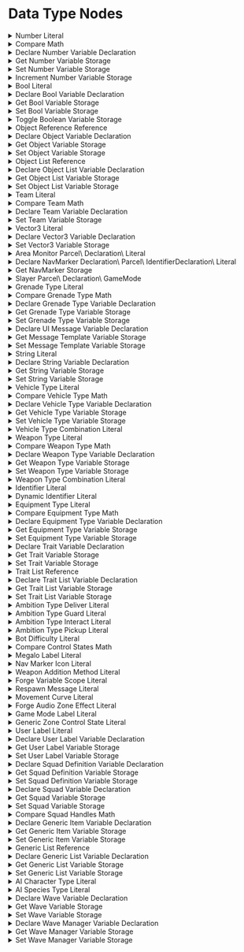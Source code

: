 # Data Type Nodes

<details>
<summary>Number Literal</summary>

### Output Pins

pinId: Out\
dataType: number\
IsEditableOutput: true\
settings:\
userData:

</details>

<details>
<summary>Compare Math</summary>

### Node Rules

ruleID: RequiredNodeInput\
RequiredProperties: Operand A\
Operand B

### Input Pins

pinId: Operand A\
dataType: number\

pinId: Operand B\
dataType: number\

### Output Pins

pinId: Equal\
dataType: bool\
userData:

pinId: Greater Than\
dataType: bool\
userData:

pinId: Less Than\
dataType: bool\
userData:

#### Node Category: Logic\_Compare
</details>

<details>
<summary>Declare Number Variable Declaration</summary>

### Node Rules

ruleID: RequiredNodeInput\
RequiredProperties:\
Identifier\
Scope

### Input Pins

pinId: Identifier\
dataType: identifier\

pinId: Initial Value\
dataType: number\
settings:

pinId: Scope\
dataType: forge\_variable\_scope\
userData:

#### Node Category: Variables\_Advanced
</details>

<details>
<summary>Get Number Variable Storage</summary>

### Node Rules

ruleID: RequiredNodeInput\
RequiredProperties:\
Identifier\
Scope

### Input Pins

pinId: Identifier\
dataType: identifier\

pinId: Scope\
dataType: forge\_variable\_scope\

pinId: Object\
dataType: object\
settings:

### Output Pins

pinId: Out\
dataType: number\
userData:

#### Node Category: Variables\_Advanced
</details>

<details>
<summary>Set Number Variable Storage</summary>

### Node Rules

ruleID: RequiredNodeInput\
RequiredProperties:\
Identifier\
Scope

### Input Pins

pinId: ActionStart\
dataType: execute

pinId: Identifier\
dataType: identifier\

pinId: Value\
dataType: number\
settings:

pinId: Scope\
dataType: forge\_variable\_scope\

pinId: Object\
dataType: object\
settings:

### Output Pins

pinId: ActionComplete\
dataType: execute
userData:

#### Node Category: Variables\_Advanced
</details>

<details>
<summary>Increment Number Variable Storage</summary>

### Node Rules

ruleID: RequiredNodeInput\
RequiredProperties:\
Identifier\
Increment Value\
Scope

### Input Pins

pinId: ActionStart\
dataType: execute

pinId: Identifier\
dataType: identifier\

pinId: Increment Value\
dataType: number\

pinId: Scope\
dataType: forge\_variable\_scope\

pinId: Object\
dataType: object\
settings:

### Output Pins

pinId: ActionComplete\
dataType: execute
userData:

#### Node Category: Logic
</details>

<details>
<summary>Bool Literal</summary>

### Output Pins

pinId: Out\
dataType: bool\
IsEditableOutput: true\
settings:\
userData:

</details>

<details>
<summary>Declare Bool Variable Declaration</summary>

### Node Rules

ruleID: RequiredNodeInput\
RequiredProperties:\
Identifier\
Scope

### Input Pins

pinId: Identifier\
dataType: identifier\

pinId: Initial Value\
dataType: bool\
settings:

pinId: Scope\
dataType: forge\_variable\_scope\
userData:

#### Node Category: Variables\_Advanced
</details>

<details>
<summary>Get Bool Variable Storage</summary>

### Node Rules

ruleID: RequiredNodeInput\
RequiredProperties:\
Identifier\
Scope

### Input Pins

pinId: Identifier\
dataType: identifier\

pinId: Scope\
dataType: forge\_variable\_scope\

pinId: Object\
dataType: object\
settings:

### Output Pins

pinId: Out\
dataType: bool\
userData:

#### Node Category: Variables\_Advanced
</details>

<details>
<summary>Set Bool Variable Storage</summary>

### Node Rules

ruleID: RequiredNodeInput\
RequiredProperties:\
Identifier\
Scope

### Input Pins

pinId: ActionStart\
dataType: execute

pinId: Identifier\
dataType: identifier\

pinId: Value\
dataType: bool\
settings:

pinId: Scope\
dataType: forge\_variable\_scope\

pinId: Object\
dataType: object\
settings:

### Output Pins

pinId: ActionComplete\
dataType: execute
userData:

#### Node Category: Variables\_Advanced
</details>

<details>
<summary>Toggle Boolean Variable Storage</summary>

### Node Rules

ruleID: RequiredNodeInput\
RequiredProperties:\
Identifier\
Scope

### Input Pins

pinId: ActionStart\
dataType: execute

pinId: Identifier\
dataType: identifier\

pinId: Scope\
dataType: forge\_variable\_scope\

pinId: Object\
dataType: object\
settings:

### Output Pins

pinId: ActionComplete\
dataType: execute
userData:

#### Node Category: Logic
</details>

<details>
<summary>Object Reference Reference</summary>

### Node Rules

ruleID: RequiredNodeInput\
RequiredProperties: EntryId

### Output Pins

pinId: Object\
dataType: object\
userData:

EditableProperty: EntryId\
IsEditableOutput: true
settings:

properties: propertyName: EntryId\
dataType: number

</details>

<details>
<summary>Declare Object Variable Declaration</summary>

### Node Rules

ruleID: RequiredNodeInput\
RequiredProperties:\
Identifier\
Scope

### Input Pins

pinId: Identifier\
dataType: identifier\

pinId: Initial Value\
dataType: object\
settings:

pinId: Scope\
dataType: forge\_variable\_scope\
userData:

#### Node Category: Variables\_Advanced
</details>

<details>
<summary>Get Object Variable Storage</summary>

### Node Rules

ruleID: RequiredNodeInput\
RequiredProperties:\
Identifier\
Scope

### Input Pins

pinId: Identifier\
dataType: identifier\

pinId: Scope\
dataType: forge\_variable\_scope\

pinId: Object\
dataType: object\
settings:

### Output Pins

pinId: Out\
dataType: object\
userData:

#### Node Category: Variables\_Advanced
</details>

<details>
<summary>Set Object Variable Storage</summary>

### Node Rules

ruleID: RequiredNodeInput\
RequiredProperties:\
Identifier\
Scope

### Input Pins

pinId: ActionStart\
dataType: execute

pinId: Identifier\
dataType: identifier\

pinId: Value\
dataType: object\
settings:

pinId: Scope\
dataType: forge\_variable\_scope\

pinId: Object\
dataType: object\
settings:

### Output Pins

pinId: ActionComplete\
dataType: execute
userData:

#### Node Category: Variables\_Advanced
</details>

<details>
<summary>Object List Reference</summary>

### Input Pins

pinId: Object 1\
dataType: object\
settings:\
pinId: Object 2\
dataType: object\
settings:\
pinId: Object 3\
dataType: object\
settings:\
pinId: Object 4\
dataType: object\
settings:

### Output Pins

pinId: Object List\
dataType: object_list\
userData:

</details>

<details>
<summary>Declare Object List Variable Declaration</summary>

### Node Rules

ruleID: RequiredNodeInput\
RequiredProperties:\
Identifier\
Scope

### Input Pins

pinId: Identifier\
dataType: identifier\

pinId: Initial Value\
dataType: object\_list\
settings: String: (ForgeCreateObjectList(nil))

pinId: Scope\
dataType: forge\_variable\_scope\
userData:

#### Node Category: Variables\_Advanced
</details>

<details>
<summary>Get Object List Variable Storage</summary>

### Node Rules

ruleID: RequiredNodeInput\
RequiredProperties:\
Identifier\
Scope

### Input Pins

pinId: Identifier\
dataType: identifier\

pinId: Scope\
dataType: forge\_variable\_scope\

pinId: Object\
dataType: object\
settings:

### Output Pins

pinId: Out\
dataType: object\_list\
userData:

#### Node Category: Variables\_Advanced
</details>

<details>
<summary>Set Object List Variable Storage</summary>

### Node Rules

ruleID: RequiredNodeInput\
RequiredProperties:\
Identifier\
Scope

### Input Pins

pinId: ActionStart\
dataType: execute

pinId: Identifier\
dataType: identifier\

pinId: Value\
dataType: object\_list\
settings:

pinId: Scope\
dataType: forge\_variable\_scope\

pinId: Object\
dataType: object\
settings:

### Output Pins

pinId: ActionComplete\
dataType: execute
userData:

#### Node Category: Variables\_Advanced
</details>

<details>
<summary>Team Literal</summary>

### Output Pins

pinId: Out\
dataType: team\
IsEditableOutput: true\
settings:\
userData:

</details>

<details>
<summary>Compare Team Math</summary>

### Node Rules

ruleID: RequiredNodeInput\
RequiredProperties: Team A\
Team B

### Input Pins

pinId: Team A\
dataType: team\

pinId: Team B\
dataType: team\

### Output Pins

pinId: Equal\
dataType: bool\
userData:

#### Node Category: Logic\_Compare
</details>

<details>
<summary>Declare Team Variable Declaration</summary>

### Node Rules

ruleID: RequiredNodeInput\
RequiredProperties:\
Identifier\
Scope

### Input Pins

pinId: Identifier\
dataType: identifier\

pinId: Initial Value\
dataType: team\
settings:

pinId: Scope\
dataType: forge\_variable\_scope\
userData:

#### Node Category: Variables\_Advanced\

### Node Rules

ruleID: RequiredNodeInput\
RequiredProperties:\
Identifier\
Scope

Storage

### Input Pins

pinId: Identifier\
dataType: identifier\

pinId: Scope\
dataType: forge\_variable\_scope\

pinId: Object\
dataType: object\
settings:

### Output Pins

pinId: Out\
dataType: team\
userData:

#### Node Category: Variables\_Advanced
</details>

<details>
<summary>Set Team Variable Storage</summary>

### Node Rules

ruleID: RequiredNodeInput\
RequiredProperties:\
Identifier\
Scope

### Input Pins

pinId: ActionStart\
dataType: execute

pinId: Identifier\
dataType: identifier\

pinId: Value\
dataType: team\
settings:

pinId: Scope\
dataType: forge\_variable\_scope\

pinId: Object\
dataType: object\
settings:

### Output Pins

pinId: ActionComplete\
dataType: execute
userData:

#### Node Category: Variables\_Advanced
</details>

<details>
<summary>Vector3 Literal</summary>

### Input Pins

pinId: X\
dataType: number\
MinRange: -1000\
MaxRange: 1000\
Step: 0.1\
settings: Float: 0pinId: Y\
dataType: number\
MinRange: -1000\
MaxRange: 1000\
Step: 0.1\
settings: Float: 0pinId: Z\
dataType: number\
MinRange: -1000\
MaxRange: 1000\
Step: 0.1\
settings: Float: 0

### Output Pins

pinId: Out\
dataType: vector3\
userData:

</details>

<details>
<summary>Declare Vector3 Variable Declaration</summary>

### Node Rules

ruleID: RequiredNodeInput\
RequiredProperties:\
Identifier\
Scope

### Input Pins

pinId: Identifier\
dataType: identifier\

pinId: Initial Value\
dataType: vector3\
settings: String: vector(0\ 0\ 0)

pinId: Scope\
dataType: forge\_variable\_scope\
userData:

#### Node Category: Variables\_Advanced\

### Node Rules

ruleID: RequiredNodeInput\
RequiredProperties:\
Identifier\
Scope

Storage

### Input Pins

pinId: Identifier\
dataType: identifier\

pinId: Scope\
dataType: forge\_variable\_scope\

pinId: Object\
dataType: object\
settings:

### Output Pins

pinId: Out\
dataType: vector3\
userData:

#### Node Category: Variables\_Advanced
</details>

<details>
<summary>Set Vector3 Variable Storage</summary>

### Node Rules

ruleID: RequiredNodeInput\
RequiredProperties:\
Identifier\
Scope

### Input Pins

pinId: ActionStart\
dataType: execute

pinId: Identifier\
dataType: identifier\

pinId: Value\
dataType: vector3\
settings:

pinId: Scope\
dataType: forge\_variable\_scope\

pinId: Object\
dataType: object\
settings:

### Output Pins

pinId: ActionComplete\
dataType: execute
userData:

#### Node Category: Variables\_Advanced
</details>

<details>
<summary>Area Monitor Parcel\ Declaration\ Literal</summary>

### Node Rules

ruleID: RequiredNodeInput\
RequiredProperties: Object

### Input Pins

pinId: Object\
dataType: object\

### Output Pins

pinId: AreaMonitor\
dataType: area\_monitor\
userData:
userData:

</details>

<details>
<summary>Declare NavMarker Declaration\ Parcel\ IdentifierDeclaration\ Literal</summary>

### Node Rules

ruleID: RequiredNodeInput\
RequiredProperties: Identifier

### Input Pins

pinId: Identifier\
dataType: identifier\

### Output Pins

pinId: Out\
dataType: nav\_marker\
userData:

properties: propertyName: IconIndex\
dataType: number\
settings: String: 1
userData:

#### Node Category: UI\_Nav\_Markers
</details>

<details>
<summary>Get NavMarker Storage</summary>

### Node Rules

ruleID: ValidUserIdentifier\
IdentifierKey: Identifier\
DeclarationNodeType: Declare NavMarker

ruleID: RequiredNodeInput\
RequiredProperties: Identifier

### Input Pins

pinId: Identifier\
dataType: identifier\

### Output Pins

pinId: Out\
dataType: nav\_marker\
userData:

#### Node Category: Unused
</details>

<details>
<summary>Slayer Parcel\ Declaration\ GameMode</summary>

### Output Pins

pinId: Slayer\
dataType: mode_slayer\
userData:\
userData:

### Node Category: Unused
</details>

<details>
<summary>Grenade Type Literal</summary>

### Output Pins

pinId: Out\
dataType: grenade_type\
IsEditableOutput: true\
settings:\
userData:

</details>

<details>
<summary>Compare Grenade Type Math</summary>

### Node Rules

ruleID: RequiredNodeInput\
RequiredProperties: Grenade Type A\
Grenade Type B

### Input Pins

pinId: Grenade Type A\
dataType: grenade\_type\

pinId: Grenade Type B\
dataType: grenade\_type\

### Output Pins

pinId: Equal\
dataType: bool\
userData:

#### Node Category: Logic\_Compare
</details>

<details>
<summary>Declare Grenade Type Variable Declaration</summary>

### Node Rules

ruleID: RequiredNodeInput\
RequiredProperties:\
Identifier\
Scope

### Input Pins

pinId: Identifier\
dataType: identifier\

pinId: Initial Value\
dataType: grenade\_type\
settings:

pinId: Scope\
dataType: forge\_variable\_scope\
userData:

#### Node Category: Variables\_Advanced
</details>

<details>
<summary>Get Grenade Type Variable Storage</summary>

### Node Rules

ruleID: RequiredNodeInput\
RequiredProperties:\
Identifier\
Scope

### Input Pins

pinId: Identifier\
dataType: identifier\

pinId: Scope\
dataType: forge\_variable\_scope\

pinId: Object\
dataType: object\
settings:

### Output Pins

pinId: Out\
dataType: grenade\_type\
userData:

#### Node Category: Variables\_Advanced
</details>

<details>
<summary>Set Grenade Type Variable Storage</summary>

### Node Rules

ruleID: RequiredNodeInput\
RequiredProperties:\
Identifier\
Scope

### Input Pins

pinId: ActionStart\
dataType: execute

pinId: Identifier\
dataType: identifier\

pinId: Value\
dataType: grenade\_type\
settings:

pinId: Scope\
dataType: forge\_variable\_scope\

pinId: Object\
dataType: object\
settings:

### Output Pins

pinId: ActionComplete\
dataType: execute
userData:

#### Node Category: Variables\_Advanced
</details>

<details>
<summary>Declare UI Message Variable Declaration</summary>

### Node Rules

ruleID: RequiredNodeInput\
RequiredProperties:\
Identifier\
Scope

### Input Pins

pinId: Identifier\
dataType: identifier\

pinId: Initial Value\
dataType: ui\_message\
settings:

pinId: Scope\
dataType: forge\_variable\_scope\
userData:

#### Node Category: Variables\_Advanced
</details>

<details>
<summary>Get Message Template Variable Storage</summary>

### Node Rules

ruleID: RequiredNodeInput\
RequiredProperties:\
Identifier\
Scope

### Input Pins

pinId: Identifier\
dataType: identifier\

pinId: Scope\
dataType: forge\_variable\_scope\

pinId: Object\
dataType: object\
settings:

### Output Pins

pinId: Out\
dataType: ui\_message\
userData:

#### Node Category: Variables\_Advanced
</details>

<details>
<summary>Set Message Template Variable Storage</summary>

### Node Rules

ruleID: RequiredNodeInput\
RequiredProperties:\
Identifier\
Scope

### Input Pins

pinId: ActionStart\
dataType: execute

pinId: Identifier\
dataType: identifier\

pinId: Value\
dataType: ui\_message\
settings:

pinId: Scope\
dataType: forge\_variable\_scope\

pinId: Object\
dataType: object\
settings:

### Output Pins

pinId: ActionComplete\
dataType: execute
userData:

#### Node Category: Variables\_Advanced
</details>

<details>
<summary>String Literal</summary>

### Output Pins

pinId: Out\
dataType: string_id\
IsEditableOutput: true\
settings:\
userData:

</details>

<details>
<summary>Declare String Variable Declaration</summary>

### Node Rules

ruleID: RequiredNodeInput\
RequiredProperties:\
Identifier\
Scope

### Input Pins

pinId: Identifier\
dataType: identifier\

pinId: Initial Value\
dataType: string\_id\
settings:

pinId: Scope\
dataType: forge\_variable\_scope\
userData:

#### Node Category: Variables\_Advanced
</details>

<details>
<summary>Get String Variable Storage</summary>

### Node Rules

ruleID: RequiredNodeInput\
RequiredProperties:\
Identifier\
Scope

### Input Pins

pinId: Identifier\
dataType: identifier\

pinId: Scope\
dataType: forge\_variable\_scope\

pinId: Object\
dataType: object\
settings:

### Output Pins

pinId: Out\
dataType: string\_id\
userData:

#### Node Category: Variables\_Advanced
</details>

<details>
<summary>Set String Variable Storage</summary>

### Node Rules

ruleID: RequiredNodeInput\
RequiredProperties:\
Identifier\
Scope

### Input Pins

pinId: ActionStart\
dataType: execute

pinId: Identifier\
dataType: identifier\

pinId: Value\
dataType: string\_id\
settings:

pinId: Scope\
dataType: forge\_variable\_scope\

pinId: Object\
dataType: object\
settings:

### Output Pins

pinId: ActionComplete\
dataType: execute
userData:

#### Node Category: Variables\_Advanced
</details>

<details>
<summary>Vehicle Type Literal</summary>

### Output Pins

pinId: Out\
dataType: vehicle_type\
IsEditableOutput: true\
settings:\
userData:

</details>

<details>
<summary>Compare Vehicle Type Math</summary>

### Node Rules

ruleID: RequiredNodeInput\
RequiredProperties: Vehicle Type A\
Vehicle Type B

### Input Pins

pinId: Vehicle Type A\
dataType: vehicle\_type\

pinId: Vehicle Type B\
dataType: vehicle\_type\

### Output Pins

pinId: Equal\
dataType: bool\
userData:

#### Node Category: Logic\_Compare
</details>

<details>
<summary>Declare Vehicle Type Variable Declaration</summary>

### Node Rules

ruleID: RequiredNodeInput\
RequiredProperties:\
Identifier\
Scope

### Input Pins

pinId: Identifier\
dataType: identifier\

pinId: Initial Value\
dataType: vehicle\_type\
settings:

pinId: Scope\
dataType: forge\_variable\_scope\
userData:

#### Node Category: Variables\_Advanced
</details>

<details>
<summary>Get Vehicle Type Variable Storage</summary>

### Node Rules

ruleID: RequiredNodeInput\
RequiredProperties:\
Identifier\
Scope

### Input Pins

pinId: Identifier\
dataType: identifier\

pinId: Scope\
dataType: forge\_variable\_scope\

pinId: Object\
dataType: object\
settings:

### Output Pins

pinId: Out\
dataType: vehicle\_type\
userData:

#### Node Category: Variables\_Advanced
</details>

<details>
<summary>Set Vehicle Type Variable Storage</summary>

### Node Rules

ruleID: RequiredNodeInput\
RequiredProperties:\
Identifier\
Scope

### Input Pins

pinId: ActionStart\
dataType: execute

pinId: Identifier\
dataType: identifier\

pinId: Value\
dataType: vehicle\_type\
settings:

pinId: Scope\
dataType: forge\_variable\_scope\

pinId: Object\
dataType: object\
settings:

### Output Pins

pinId: ActionComplete\
dataType: execute
userData:

#### Node Category: Variables\_Advanced
</details>

<details>
<summary>Vehicle Type Combination Literal</summary>

### Node Rules

ruleID: RequiredNodeInput\
RequiredProperties: Base Vehicle\
Configuration

### Input Pins

pinId: Base Vehicle\
dataType: vehicle\_type\

pinId: Configuration\
dataType: vehicle\_type\

### Output Pins

pinId: Out\
dataType: vehicle\_type\
userData:

#### Node Category: Unused
</details>

<details>
<summary>Weapon Type Literal</summary>

### Output Pins

pinId: Out\
dataType: weapon_type\
IsEditableOutput: true\
settings:\
userData:

</details>

<details>
<summary>Compare Weapon Type Math</summary>

### Node Rules

ruleID: RequiredNodeInput\
RequiredProperties: Weapon Type A\
Weapon Type B

### Input Pins

pinId: Weapon Type A\
dataType: weapon\_type\

pinId: Weapon Type B\
dataType: weapon\_type\

### Output Pins

pinId: Equal\
dataType: bool\
userData:

#### Node Category: Logic\_Compare
</details>

<details>
<summary>Declare Weapon Type Variable Declaration</summary>

### Node Rules

ruleID: RequiredNodeInput\
RequiredProperties:\
Identifier\
Scope

### Input Pins

pinId: Identifier\
dataType: identifier\

pinId: Initial Value\
dataType: weapon\_type\
settings:

pinId: Scope\
dataType: forge\_variable\_scope\
userData:

#### Node Category: Variables\_Advanced
</details>

<details>
<summary>Get Weapon Type Variable Storage</summary>

### Node Rules

ruleID: RequiredNodeInput\
RequiredProperties:\
Identifier\
Scope

### Input Pins

pinId: Identifier\
dataType: identifier\

pinId: Scope\
dataType: forge\_variable\_scope\

pinId: Object\
dataType: object\
settings:

### Output Pins

pinId: Out\
dataType: weapon\_type\
userData:

#### Node Category: Variables\_Advanced
</details>

<details>
<summary>Set Weapon Type Variable Storage</summary>

### Node Rules

ruleID: RequiredNodeInput\
RequiredProperties:\
Identifier\
Scope

### Input Pins

pinId: ActionStart\
dataType: execute

pinId: Identifier\
dataType: identifier\

pinId: Value\
dataType: weapon\_type\
settings:

pinId: Scope\
dataType: forge\_variable\_scope\

pinId: Object\
dataType: object\
settings:

### Output Pins

pinId: ActionComplete\
dataType: execute
userData:

#### Node Category: Variables\_Advanced
</details>

<details>
<summary>Weapon Type Combination Literal</summary>

### Node Rules

ruleID: RequiredNodeInput\
RequiredProperties: Base Weapon\
Configuration

### Input Pins

pinId: Base Weapon\
dataType: base\_weapon\_type\

pinId: Configuration\
dataType: variant\_weapon\_type\

### Output Pins

pinId: Out\
dataType: weapon\_type\
userData:

</details>

<details>
<summary>Identifier Literal</summary>

### Output Pins

pinId: Identifier\
dataType: identifier\
userData:IsEditableOutput: true\
settings: String:

</details>

<details>
<summary>Dynamic Identifier Literal</summary>

### Node Rules

ruleID: RequiredNodeInput\
RequiredProperties:\
Identifier\
Number

### Input Pins

pinId: Identifier\
dataType: identifier\

pinId: Number\
dataType: number\
Step: 1.0

### Output Pins

pinId: New Identifier\
dataType: identifier\
userData:
settings: String:

#### Node Category: Unused
</details>

<details>
<summary>Equipment Type Literal</summary>

### Output Pins

pinId: Out\
dataType: equipment_type\
userData:IsEditableOutput: true\
settings:

</details>

<details>
<summary>Compare Equipment Type Math</summary>

### Node Rules

ruleID: RequiredNodeInput\
RequiredProperties: Equipment Type A\
Equipment Type B

### Input Pins

pinId: Equipment Type A\
dataType: equipment\_type\

pinId: Equipment Type B\
dataType: equipment\_type\

### Output Pins

pinId: Equal\
dataType: bool\
userData:

#### Node Category: Logic\_Compare
</details>

<details>
<summary>Declare Equipment Type Variable Declaration</summary>

### Node Rules

ruleID: RequiredNodeInput\
RequiredProperties:\
Identifier\
Scope

### Input Pins

pinId: Identifier\
dataType: identifier\

pinId: Initial Value\
dataType: equipment\_type\
settings:

pinId: Scope\
dataType: forge\_variable\_scope\
userData:

#### Node Category: Variables\_Advanced
</details>

<details>
<summary>Get Equipment Type Variable Storage</summary>

### Node Rules

ruleID: RequiredNodeInput\
RequiredProperties:\
Identifier\
Scope

### Input Pins

pinId: Identifier\
dataType: identifier\

pinId: Scope\
dataType: forge\_variable\_scope\

pinId: Object\
dataType: object\
settings:

### Output Pins

pinId: Out\
dataType: equipment\_type\
userData:

#### Node Category: Variables\_Advanced
</details>

<details>
<summary>Set Equipment Type Variable Storage</summary>

### Node Rules

ruleID: RequiredNodeInput\
RequiredProperties:\
Identifier\
Scope

### Input Pins

pinId: ActionStart\
dataType: execute

pinId: Identifier\
dataType: identifier\

pinId: Value\
dataType: equipment\_type\
settings:

pinId: Scope\
dataType: forge\_variable\_scope\

pinId: Object\
dataType: object\
settings:

### Output Pins

pinId: ActionComplete\
dataType: execute
userData:

#### Node Category: Variables\_Advanced
</details>

<details>
<summary>Declare Trait Variable Declaration</summary>

### Node Rules

ruleID: RequiredNodeInput\
RequiredProperties:\
Identifier\
Scope

### Input Pins

pinId: Identifier\
dataType: identifier\

pinId: Initial Value\
dataType: forge\_trait\
settings:

pinId: Scope\
dataType: forge\_variable\_scope\
userData:

#### Node Category: Unused
</details>

<details>
<summary>Get Trait Variable Storage</summary>

### Node Rules

ruleID: RequiredNodeInput\
RequiredProperties:\
Identifier\
Scope

### Input Pins

pinId: Identifier\
dataType: identifier\

pinId: Scope\
dataType: forge\_variable\_scope\

pinId: Object\
dataType: object\
settings:

### Output Pins

pinId: Out\
dataType: forge\_trait\
userData:

#### Node Category: Unused
</details>

<details>
<summary>Set Trait Variable Storage</summary>

### Node Rules

ruleID: RequiredNodeInput\
RequiredProperties:\
Identifier\
Scope

### Input Pins

pinId: ActionStart\
dataType: execute

pinId: Identifier\
dataType: identifier\

pinId: Value\
dataType: forge\_trait\
settings:

pinId: Scope\
dataType: forge\_variable\_scope\

pinId: Object\
dataType: object\
settings:

### Output Pins

pinId: ActionComplete\
dataType: execute
userData:

#### Node Category: Unused
</details>

<details>
<summary>Trait List Reference</summary>

### Input Pins

pinId: Trait A\
dataType: forge_trait\
settings:\
pinId: Trait B\
dataType: forge_trait\
settings:\
pinId: Trait C\
dataType: forge_trait\
settings:\
pinId: Trait D\
dataType: forge_trait\
settings:

### Output Pins

pinId: Trait List\
dataType: trait_list\
userData:

### Node Category: Players_Traits
</details>

<details>
<summary>Declare Trait List Variable Declaration</summary>

### Node Rules

ruleID: RequiredNodeInput\
RequiredProperties:\
Identifier\
Scope

### Input Pins

pinId: Identifier\
dataType: identifier\

pinId: Initial Value\
dataType: trait\_list\
settings: String: (ForgeAddTraitsToTraitList(nil))

pinId: Scope\
dataType: forge\_variable\_scope\
userData:

#### Node Category: Unused
</details>

<details>
<summary>Get Trait List Variable Storage</summary>

### Node Rules

ruleID: RequiredNodeInput\
RequiredProperties:\
Identifier\
Scope

### Input Pins

pinId: Identifier\
dataType: identifier\

pinId: Scope\
dataType: forge\_variable\_scope\

pinId: Object\
dataType: object\
settings:

### Output Pins

pinId: Out\
dataType: trait\_list\
userData:

#### Node Category: Unused
</details>

<details>
<summary>Set Trait List Variable Storage</summary>

### Node Rules

ruleID: RequiredNodeInput\
RequiredProperties:\
Identifier\
Scope

### Input Pins

pinId: ActionStart\
dataType: execute

pinId: Identifier\
dataType: identifier\

pinId: Value\
dataType: trait\_list\
settings:

pinId: Scope\
dataType: forge\_variable\_scope\

pinId: Object\
dataType: object\
settings:

### Output Pins

pinId: ActionComplete\
dataType: execute
userData:

#### Node Category: Unused
</details>

<details>
<summary>Ambition Type Deliver Literal</summary>

### Output Pins

pinId: Out\
dataType: bot_ambition_type\
userData:IsEditableOutput: falseNode Category: Unused
</details>

<details>
<summary>Ambition Type Guard Literal</summary>

### Output Pins

pinId: Out\
dataType: bot_ambition_type\
userData:IsEditableOutput: falseNode Category: Unused
</details>

<details>
<summary>Ambition Type Interact Literal</summary>

### Output Pins

pinId: Out\
dataType: bot_ambition_type\
userData:IsEditableOutput: falseNode Category: Unused
</details>

<details>
<summary>Ambition Type Pickup Literal</summary>

### Output Pins

pinId: Out\
dataType: bot_ambition_type\
userData:IsEditableOutput: falseNode Category: Unused
</details>

<details>
<summary>Bot Difficulty Literal</summary>

### Output Pins

pinId: Out\
dataType: bot_difficulty\
userData:IsEditableOutput: truesettings

### Node Category: Bots
</details>

<details>
<summary>Compare Control States Math</summary>

### Node Rules

ruleID: RequiredNodeInput\
RequiredProperties: Control State A\
Control State B

### Input Pins

pinId: Control State A\
dataType: generic\_zone\_control\_state\

pinId: Control State B\
dataType: generic\_zone\_control\_state\

### Output Pins

pinId: Equal\
dataType: bool\
userData:

#### Node Category: Logic\_Compare
</details>

<details>
<summary>Megalo Label Literal</summary>

### Output Pins

pinId: Out\
dataType: megalo_label\
IsEditableOutput: true\
settings:\
userData:

### Node Category: Variables_Enums
</details>

<details>
<summary>Nav Marker Icon Literal</summary>

### Output Pins

pinId: Out\
dataType: nav_marker_icon\
IsEditableOutput: true\
settings:\
userData:

### Node Category: Unused
</details>

<details>
<summary>Weapon Addition Method Literal</summary>

### Output Pins

pinId: Out\
dataType: weapon_addition_method\
IsEditableOutput: true\
settings:\
userData:

### Node Category: Variables_Enums
</details>

<details>
<summary>Forge Variable Scope Literal</summary>

### Output Pins

pinId: Out\
dataType: forge_variable_scope\
IsEditableOutput: true\
settings:\
userData:

### Node Category: Variables_Enums
</details>

<details>
<summary>Respawn Message Literal</summary>

### Output Pins

pinId: Out\
dataType: respawn_message\
IsEditableOutput: true\
settings:\
userData:

### Node Category: Variables_Enums
</details>

<details>
<summary>Movement Curve Literal</summary>

### Output Pins

pinId: Out\
dataType: curve_built_in\
IsEditableOutput: true\
settings: String: CURVE_BUILT_IN.NoneuserData:

### Node Category: Variables_Enums
</details>

<details>
<summary>Forge Audio Zone Effect Literal</summary>

### Output Pins

pinId: Out\
dataType: forge_audio_zone_effect\
IsEditableOutput: true\
settings: Float: 0userData:

### Node Category: Variables_Enums
</details>

<details>
<summary>Game Mode Label Literal</summary>

### Output Pins

pinId: Out\
dataType: game_mode_label\
IsEditableOutput: true\
settings:\
userData:

### Node Category: Variables_Enums
</details>

<details>
<summary>Generic Zone Control State Literal</summary>

### Output Pins

pinId: Out\
dataType: generic_zone_control_state\
IsEditableOutput: true\
settings:\
userData:

### Node Category: Variables_Enums
</details>

<details>
<summary>User Label Literal</summary>

### Output Pins

pinId: Out\
dataType: user_label\
IsEditableOutput: true\
settings:\
userData:

</details>

<details>
<summary>Declare User Label Variable Declaration</summary>

### Node Rules

ruleID: RequiredNodeInput\
RequiredProperties:\
Identifier\
Scope

### Input Pins

pinId: Identifier\
dataType: identifier\

pinId: Initial Value\
dataType: user\_label\
settings:

pinId: Scope\
dataType: forge\_variable\_scope\
userData:

#### Node Category: Variables\_Advanced
</details>

<details>
<summary>Get User Label Variable Storage</summary>

### Node Rules

ruleID: RequiredNodeInput\
RequiredProperties:\
Identifier\
Scope

### Input Pins

pinId: Identifier\
dataType: identifier\

pinId: Scope\
dataType: forge\_variable\_scope\

pinId: Object\
dataType: object\
settings:

### Output Pins

pinId: Out\
dataType: user\_label\
userData:

#### Node Category: Variables\_Advanced
</details>

<details>
<summary>Set User Label Variable Storage</summary>

### Node Rules

ruleID: RequiredNodeInput\
RequiredProperties:\
Identifier\
Scope

### Input Pins

pinId: ActionStart\
dataType: execute

pinId: Identifier\
dataType: identifier\

pinId: Value\
dataType: user\_label\
settings:

pinId: Scope\
dataType: forge\_variable\_scope\

pinId: Object\
dataType: object\
settings:

### Output Pins

pinId: ActionComplete\
dataType: execute
userData:

#### Node Category: Variables\_Advanced
</details>

<details>
<summary>Declare Squad Definition Variable Declaration</summary>

### Node Rules

ruleID: RequiredNodeInput\
RequiredProperties:\
Identifier\
Scope

### Input Pins

pinId: Identifier\
dataType: identifier\

pinId: Initial Value\
dataType: ai\_squad\_definition\
settings:

pinId: Scope\
dataType: forge\_variable\_scope\
userData:

#### Node Category: Variables\_Advanced
</details>

<details>
<summary>Get Squad Definition Variable Storage</summary>

### Node Rules

ruleID: RequiredNodeInput\
RequiredProperties:\
Identifier\
Scope

### Input Pins

pinId: Identifier\
dataType: identifier\

pinId: Scope\
dataType: forge\_variable\_scope\

pinId: Object\
dataType: object\
settings:

### Output Pins

pinId: Out\
dataType: ai\_squad\_definition\
userData:

#### Node Category: Variables\_Advanced
</details>

<details>
<summary>Set Squad Definition Variable Storage</summary>

### Node Rules

ruleID: RequiredNodeInput\
RequiredProperties:\
Identifier\
Scope

### Input Pins

pinId: ActionStart\
dataType: execute

pinId: Identifier\
dataType: identifier\

pinId: Value\
dataType: ai\_squad\_definition\
settings:

pinId: Scope\
dataType: forge\_variable\_scope\

pinId: Object\
dataType: object\
settings:

### Output Pins

pinId: ActionComplete\
dataType: execute
userData:

#### Node Category: Variables\_Advanced
</details>

<details>
<summary>Declare Squad Variable Declaration</summary>

### Node Rules

ruleID: RequiredNodeInput\
RequiredProperties:\
Identifier\
Scope

### Input Pins

pinId: Identifier\
dataType: identifier\

pinId: Initial Value\
dataType: ai\_squad\
settings:

pinId: Scope\
dataType: forge\_variable\_scope\
userData:

#### Node Category: Variables\_Advanced
</details>

<details>
<summary>Get Squad Variable Storage</summary>

### Node Rules

ruleID: RequiredNodeInput\
RequiredProperties:\
Identifier\
Scope

### Input Pins

pinId: Identifier\
dataType: identifier\

pinId: Scope\
dataType: forge\_variable\_scope\

pinId: Object\
dataType: object\
settings:

### Output Pins

pinId: Out\
dataType: ai\_squad\
userData:

#### Node Category: Variables\_Advanced
</details>

<details>
<summary>Set Squad Variable Storage</summary>

### Node Rules

ruleID: RequiredNodeInput\
RequiredProperties:\
Identifier\
Scope

### Input Pins

pinId: ActionStart\
dataType: execute

pinId: Identifier\
dataType: identifier\

pinId: Value\
dataType: ai\_squad\
settings:

pinId: Scope\
dataType: forge\_variable\_scope\

pinId: Object\
dataType: object\
settings:

### Output Pins

pinId: ActionComplete\
dataType: execute
userData:

#### Node Category: Variables\_Advanced
</details>

<details>
<summary>Compare Squad Handles Math</summary>

### Node Rules

ruleID: RequiredNodeInput\
RequiredProperties: Squad A\
Squad B

### Input Pins

pinId: Squad A\
dataType: ai\_squad\

pinId: Squad B\
dataType: ai\_squad\

### Output Pins

pinId: Equal\
dataType: bool\
userData:

#### Node Category: Logic\_Compare
</details>

<details>
<summary>Declare Generic Item Variable Declaration</summary>

### Node Rules

ruleID: RequiredNodeInput\
RequiredProperties:\
Identifier\
Scope

### Input Pins

pinId: Identifier\
dataType: identifier\

pinId: Initial Value\
dataType: any\
settings:

pinId: Scope\
dataType: forge\_variable\_scope\
userData:

#### Node Category: Generic\_Lists
</details>

<details>
<summary>Get Generic Item Variable Storage</summary>

### Node Rules

ruleID: RequiredNodeInput\
RequiredProperties:\
Identifier\
Scope

### Input Pins

pinId: Identifier\
dataType: identifier\

pinId: Scope\
dataType: forge\_variable\_scope\

pinId: Object\
dataType: object\
settings:

### Output Pins

pinId: Out\
dataType: generic\_item\
userData:

#### Node Category: Generic\_Lists
</details>

<details>
<summary>Set Generic Item Variable Storage</summary>

### Node Rules

ruleID: RequiredNodeInput\
RequiredProperties:\
Identifier\
Scope

### Input Pins

pinId: ActionStart\
dataType: execute

pinId: Identifier\
dataType: identifier\

pinId: Value\
dataType: any\
settings:

pinId: Scope\
dataType: forge\_variable\_scope\

pinId: Object\
dataType: object\
settings:

### Output Pins

pinId: ActionComplete\
dataType: execute
userData:

#### Node Category: Generic\_Lists
</details>

<details>
<summary>Generic List Reference</summary>

### Input Pins

pinId: Any A\
dataType: any\
settings:\
pinId: Any B\
dataType: any\
settings:\
pinId: Any C\
dataType: any\
settings:\
pinId: Allow Duplicates\
dataType: bool\
settings: String: false

### Output Pins

pinId: Generic List\
dataType: generic_list\
userData:

### Node Category: Generic_Lists
</details>

<details>
<summary>Declare Generic List Variable Declaration</summary>

### Node Rules

ruleID: RequiredNodeInput\
RequiredProperties:\
Identifier\
Scope

### Input Pins

pinId: Identifier\
dataType: identifier\

pinId: Initial Value\
dataType: any\
settings:

pinId: Scope\
dataType: forge\_variable\_scope\
userData:

#### Node Category: Generic\_Lists
</details>

<details>
<summary>Get Generic List Variable Storage</summary>

### Node Rules

ruleID: RequiredNodeInput\
RequiredProperties:\
Identifier\
Scope

### Input Pins

pinId: Identifier\
dataType: identifier\

pinId: Scope\
dataType: forge\_variable\_scope\

pinId: Object\
dataType: object\
settings:

### Output Pins

pinId: Out\
dataType: generic\_list\
userData:

#### Node Category: Generic\_Lists
</details>

<details>
<summary>Set Generic List Variable Storage</summary>

### Node Rules

ruleID: RequiredNodeInput\
RequiredProperties:\
Identifier\
Scope

### Input Pins

pinId: ActionStart\
dataType: execute

pinId: Identifier\
dataType: identifier\

pinId: Value\
dataType: any\
settings:

pinId: Scope\
dataType: forge\_variable\_scope\

pinId: Object\
dataType: object\
settings:

### Output Pins

pinId: ActionComplete\
dataType: execute
userData:

#### Node Category: Generic\_Lists
</details>

<details>
<summary>AI Character Type Literal</summary>

### Output Pins

pinId: Out\
dataType: ai_character_type\
IsEditableOutput: true\
settings:\
userData:

### Node Category: Variables_Enums
</details>

<details>
<summary>AI Species Type Literal</summary>

### Output Pins

pinId: Out\
dataType: ai_species_type\
IsEditableOutput: true\
settings:\
userData:

### Node Category: Variables_Enums
</details>

<details>
<summary>Declare Wave Variable Declaration</summary>

### Node Rules

ruleID: RequiredNodeInput\
RequiredProperties:\
Identifier\
Scope

### Input Pins

pinId: Identifier\
dataType: identifier\

pinId: Initial Value\
dataType: ai\_wave\
settings:

pinId: Scope\
dataType: forge\_variable\_scope\
userData:

#### Node Category: Variables\_Advanced
</details>

<details>
<summary>Get Wave Variable Storage</summary>

### Node Rules

ruleID: RequiredNodeInput\
RequiredProperties:\
Identifier\
Scope

### Input Pins

pinId: Identifier\
dataType: identifier\

pinId: Scope\
dataType: forge\_variable\_scope\

pinId: Object\
dataType: object\
settings:

### Output Pins

pinId: Out\
dataType: ai\_wave\
userData:

#### Node Category: Variables\_Advanced
</details>

<details>
<summary>Set Wave Variable Storage</summary>

### Node Rules

ruleID: RequiredNodeInput\
RequiredProperties:\
Identifier\
Scope

### Input Pins

pinId: ActionStart\
dataType: execute

pinId: Identifier\
dataType: identifier\

pinId: Value\
dataType: ai\_wave\
settings:

pinId: Scope\
dataType: forge\_variable\_scope\

pinId: Object\
dataType: object\
settings:

### Output Pins

pinId: ActionComplete\
dataType: execute
userData:

#### Node Category: Variables\_Advanced
</details>

<details>
<summary>Declare Wave Manager Variable Declaration</summary>

### Node Rules

ruleID: RequiredNodeInput\
RequiredProperties:\
Identifier\
Scope

### Input Pins

pinId: Identifier\
dataType: identifier\

pinId: Initial Value\
dataType: ai\_wave\_manager\
settings:

pinId: Scope\
dataType: forge\_variable\_scope\
userData:

#### Node Category: Variables\_Advanced
</details>

<details>
<summary>Get Wave Manager Variable Storage</summary>

### Node Rules

ruleID: RequiredNodeInput\
RequiredProperties:\
Identifier\
Scope

### Input Pins

pinId: Identifier\
dataType: identifier\

pinId: Scope\
dataType: forge\_variable\_scope\

pinId: Object\
dataType: object\
settings:

### Output Pins

pinId: Out\
dataType: ai\_wave\_manager\
userData:

#### Node Category: Variables\_Advanced
</details>

<details>
<summary>Set Wave Manager Variable Storage</summary>

### Node Rules

ruleID: RequiredNodeInput\
RequiredProperties:\
Identifier\
Scope

### Input Pins

pinId: ActionStart\
dataType: execute

pinId: Identifier\
dataType: identifier\

pinId: Value\
dataType: ai\_wave\_manager\
settings:

pinId: Scope\
dataType: forge\_variable\_scope\

pinId: Object\
dataType: object\
settings:

</details>
